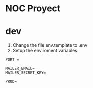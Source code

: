 # NOC Proyect

# dev
1. Change the file env.template to .env
2. Setup the enviroment variables
```
PORT =

MAILER_EMAIL=
MAILER_SECRET_KEY=

PROD=
```
